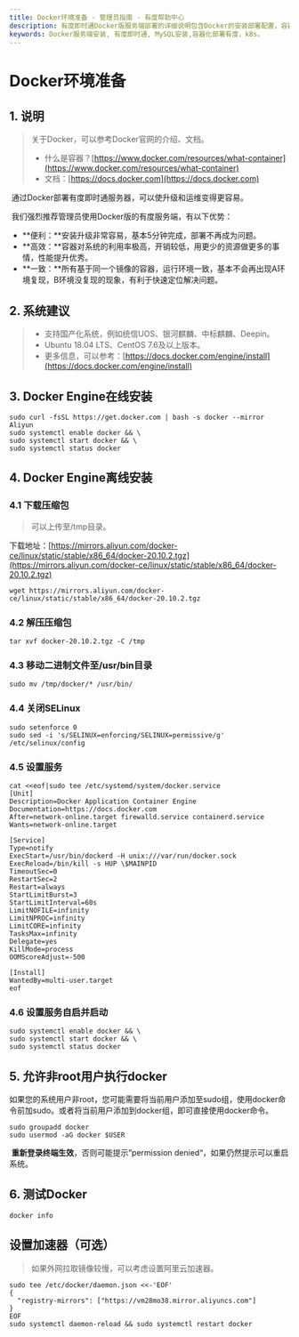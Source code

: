 ```yaml
---
title: Docker环境准备 - 管理员指南 - 有度帮助中心
description: 有度即时通Docker版服务端部署的详细说明包含Docker的安装部署配置，容器、镜像管理，升级更新。
keywords: Docker服务端安装, 有度即时通, MySQL安装,容器化部署有度，k8s。
---
```


# Docker环境准备

## 1. 说明

> 关于Docker，可以参考Docker官网的介绍、文档。
>
> - 什么是容器？[https://www.docker.com/resources/what-container](https://www.docker.com/resources/what-container)
> - 文档：[https://docs.docker.com](https://docs.docker.com)



​		通过Docker部署有度即时通服务器，可以使升级和运维变得更容易。

​		我们强烈推荐管理员使用Docker版的有度服务端，有以下优势：

- **便利：**安装升级非常容易，基本5分钟完成，部署不再成为问题。
- **高效：**容器对系统的利用率极高，开销较低，用更少的资源做更多的事情，性能提升优秀。
- **一致：**所有基于同一个镜像的容器，运行环境一致，基本不会再出现A环境复现，B环境没复现的现象，有利于快速定位解决问题。

## 2. 系统建议

>* 支持国产化系统，例如统信UOS、银河麒麟、中标麒麟、Deepin。
>* Ubuntu 18.04 LTS、CentOS 7.6及以上版本。
>* 更多信息，可以参考：[https://docs.docker.com/engine/install](https://docs.docker.com/engine/install)

## 3. Docker Engine在线安装

```
sudo curl -fsSL https://get.docker.com | bash -s docker --mirror Aliyun
sudo systemctl enable docker && \
sudo systemctl start docker && \
sudo systemctl status docker
```

## 4. Docker Engine离线安装

### 4.1 下载压缩包

> 可以上传至/tmp目录。

下载地址：[https://mirrors.aliyun.com/docker-ce/linux/static/stable/x86_64/docker-20.10.2.tgz](https://mirrors.aliyun.com/docker-ce/linux/static/stable/x86_64/docker-20.10.2.tgz)

```
wget https://mirrors.aliyun.com/docker-ce/linux/static/stable/x86_64/docker-20.10.2.tgz
```

### 4.2 解压压缩包

```
tar xvf docker-20.10.2.tgz -C /tmp
```

### 4.3 移动二进制文件至/usr/bin目录

```
sudo mv /tmp/docker/* /usr/bin/
```

### 4.4 关闭SELinux

```
sudo setenforce 0
sudo sed -i 's/SELINUX=enforcing/SELINUX=permissive/g' /etc/selinux/config
```

### 4.5 设置服务

```
cat <<eof|sudo tee /etc/systemd/system/docker.service
[Unit]
Description=Docker Application Container Engine
Documentation=https://docs.docker.com
After=network-online.target firewalld.service containerd.service
Wants=network-online.target

[Service]
Type=notify
ExecStart=/usr/bin/dockerd -H unix:///var/run/docker.sock
ExecReload=/bin/kill -s HUP \$MAINPID
TimeoutSec=0
RestartSec=2
Restart=always
StartLimitBurst=3
StartLimitInterval=60s
LimitNOFILE=infinity
LimitNPROC=infinity
LimitCORE=infinity
TasksMax=infinity
Delegate=yes
KillMode=process
OOMScoreAdjust=-500

[Install]
WantedBy=multi-user.target
eof
```

### 4.6 设置服务自启并启动

```
sudo systemctl enable docker && \
sudo systemctl start docker && \
sudo systemctl status docker
```

## 5. 允许非root用户执行docker

​		如果您的系统用户非root，您可能需要将当前用户添加至sudo组，使用docker命令前加sudo。或者将当前用户添加到docker组，即可直接使用docker命令。

```
sudo groupadd docker
sudo usermod -aG docker $USER
```

​		**重新登录终端生效**，否则可能提示”permission denied“，如果仍然提示可以重启系统。

## 6. 测试Docker

```
docker info
```

## 设置加速器（可选）

> 如果外网拉取镜像较慢，可以考虑设置阿里云加速器。

```
sudo tee /etc/docker/daemon.json <<-'EOF'
{
  "registry-mirrors": ["https://vm28mo38.mirror.aliyuncs.com"]
}
EOF
sudo systemctl daemon-reload && sudo systemctl restart docker
```
